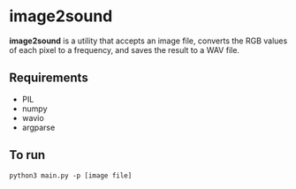 # image2sound

**image2sound** is a utility that accepts an image file, converts the RGB values of each pixel to a frequency, and saves the result to a WAV file.

## Requirements
- PIL
- numpy
- wavio
- argparse

## To run
```
python3 main.py -p [image file]
```